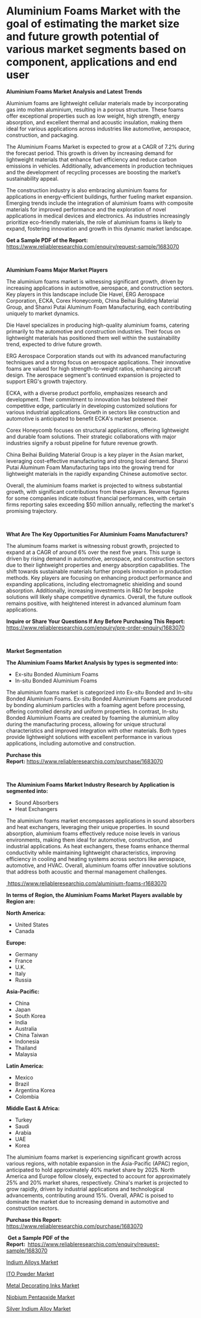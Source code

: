 <p><h1>Aluminium Foams Market with the goal of estimating the market size and future growth potential of various market segments based on component, applications and end user</h1></p><p><strong>Aluminium Foams Market Analysis and Latest Trends</strong></p>
<p><p>Aluminium foams are lightweight cellular materials made by incorporating gas into molten aluminium, resulting in a porous structure. These foams offer exceptional properties such as low weight, high strength, energy absorption, and excellent thermal and acoustic insulation, making them ideal for various applications across industries like automotive, aerospace, construction, and packaging.</p><p>The Aluminium Foams Market is expected to grow at a CAGR of 7.2% during the forecast period. This growth is driven by increasing demand for lightweight materials that enhance fuel efficiency and reduce carbon emissions in vehicles. Additionally, advancements in production techniques and the development of recycling processes are boosting the market’s sustainability appeal. </p><p>The construction industry is also embracing aluminium foams for applications in energy-efficient buildings, further fueling market expansion. Emerging trends include the integration of aluminium foams with composite materials for improved performance and the exploration of novel applications in medical devices and electronics. As industries increasingly prioritize eco-friendly materials, the role of aluminium foams is likely to expand, fostering innovation and growth in this dynamic market landscape.</p></p>
<p><strong>Get a Sample PDF of the Report:&nbsp;</strong> <a href="https://www.reliableresearchiq.com/enquiry/request-sample/1683070?utm_campaign=99&utm_medium=2&utm_source=Github&utm_content=ia&utm_term=02042025&utm_id=aluminium-foams">https://www.reliableresearchiq.com/enquiry/request-sample/1683070</a></p>
<p>&nbsp;</p>
<p><strong>Aluminium Foams Major Market Players</strong></p>
<p><p>The aluminium foams market is witnessing significant growth, driven by increasing applications in automotive, aerospace, and construction sectors. Key players in this landscape include Die Havel, ERG Aerospace Corporation, ECKA, Corex Honeycomb, China Beihai Building Material Group, and Shanxi Putai Aluminum Foam Manufacturing, each contributing uniquely to market dynamics.</p><p>Die Havel specializes in producing high-quality aluminium foams, catering primarily to the automotive and construction industries. Their focus on lightweight materials has positioned them well within the sustainability trend, expected to drive future growth.</p><p>ERG Aerospace Corporation stands out with its advanced manufacturing techniques and a strong focus on aerospace applications. Their innovative foams are valued for high strength-to-weight ratios, enhancing aircraft design. The aerospace segment's continued expansion is projected to support ERG's growth trajectory.</p><p>ECKA, with a diverse product portfolio, emphasizes research and development. Their commitment to innovation has bolstered their competitive edge, particularly in developing customized solutions for various industrial applications. Growth in sectors like construction and automotive is anticipated to benefit ECKA's market presence.</p><p>Corex Honeycomb focuses on structural applications, offering lightweight and durable foam solutions. Their strategic collaborations with major industries signify a robust pipeline for future revenue growth.</p><p>China Beihai Building Material Group is a key player in the Asian market, leveraging cost-effective manufacturing and strong local demand. Shanxi Putai Aluminum Foam Manufacturing taps into the growing trend for lightweight materials in the rapidly expanding Chinese automotive sector.</p><p>Overall, the aluminium foams market is projected to witness substantial growth, with significant contributions from these players. Revenue figures for some companies indicate robust financial performances, with certain firms reporting sales exceeding $50 million annually, reflecting the market's promising trajectory.</p></p>
<p>&nbsp;</p>
<p><strong>What Are The Key Opportunities For Aluminium Foams Manufacturers?</strong></p>
<p><p>The aluminum foams market is witnessing robust growth, projected to expand at a CAGR of around 6% over the next five years. This surge is driven by rising demand in automotive, aerospace, and construction sectors due to their lightweight properties and energy absorption capabilities. The shift towards sustainable materials further propels innovation in production methods. Key players are focusing on enhancing product performance and expanding applications, including electromagnetic shielding and sound absorption. Additionally, increasing investments in R&D for bespoke solutions will likely shape competitive dynamics. Overall, the future outlook remains positive, with heightened interest in advanced aluminum foam applications.</p></p>
<p><strong>Inquire or Share Your Questions If Any Before Purchasing This Report:</strong> <a href="https://www.reliableresearchiq.com/enquiry/pre-order-enquiry/1683070?utm_campaign=99&utm_medium=2&utm_source=Github&utm_content=ia&utm_term=02042025&utm_id=aluminium-foams">https://www.reliableresearchiq.com/enquiry/pre-order-enquiry/1683070</a></p>
<p>&nbsp;</p>
<p><strong>Market Segmentation</strong></p>
<p><strong>The Aluminium Foams Market Analysis by types is segmented into:</strong></p>
<p><ul><li>Ex-situ Bonded Aluminium Foams</li><li>In-situ Bonded Aluminium Foams</li></ul></p>
<p><p>The aluminium foams market is categorized into Ex-situ Bonded and In-situ Bonded Aluminium Foams. Ex-situ Bonded Aluminium Foams are produced by bonding aluminium particles with a foaming agent before processing, offering controlled density and uniform properties. In contrast, In-situ Bonded Aluminium Foams are created by foaming the aluminium alloy during the manufacturing process, allowing for unique structural characteristics and improved integration with other materials. Both types provide lightweight solutions with excellent performance in various applications, including automotive and construction.</p></p>
<p><strong>Purchase this Report:&nbsp;</strong><a href="https://www.reliableresearchiq.com/purchase/1683070?utm_campaign=99&utm_medium=2&utm_source=Github&utm_content=ia&utm_term=02042025&utm_id=aluminium-foams">https://www.reliableresearchiq.com/purchase/1683070</a></p>
<p>&nbsp;</p>
<p><strong>The Aluminium Foams Market Industry Research by Application is segmented into:</strong></p>
<p><ul><li>Sound Absorbers</li><li>Heat Exchangers</li></ul></p>
<p><p>The aluminium foams market encompasses applications in sound absorbers and heat exchangers, leveraging their unique properties. In sound absorption, aluminium foams effectively reduce noise levels in various environments, making them ideal for automotive, construction, and industrial applications. As heat exchangers, these foams enhance thermal conductivity while maintaining lightweight characteristics, improving efficiency in cooling and heating systems across sectors like aerospace, automotive, and HVAC. Overall, aluminium foams offer innovative solutions that address both acoustic and thermal management challenges.</p></p>
<p><a href="https://www.reliableresearchiq.com/aluminium-foams-r1683070?utm_campaign=99&utm_medium=2&utm_source=Github&utm_content=ia&utm_term=02042025&utm_id=aluminium-foams">&nbsp;https://www.reliableresearchiq.com/aluminium-foams-r1683070</a></p>
<p><strong>In terms of Region, the Aluminium Foams Market Players available by Region are:</strong></p>
<p>
    <p> <strong> North America: </strong>
        <ul>
            <li>United States</li>
            <li>Canada</li>
        </ul>
        </p> 
    <p> <strong> Europe: </strong>
        <ul>
            <li>Germany</li>
            <li>France</li>
            <li>U.K.</li>
            <li>Italy</li>
            <li>Russia</li>
        </ul>
        </p> 
    <p> <strong> Asia-Pacific: </strong>
        <ul>
            <li>China</li>
            <li>Japan</li>
            <li>South Korea</li>
            <li>India</li>
            <li>Australia</li>
            <li>China Taiwan</li>
            <li>Indonesia</li>
            <li>Thailand</li>
            <li>Malaysia</li>
        </ul>
        </p> 
    <p> <strong> Latin America: </strong>
        <ul>
            <li>Mexico</li>
            <li>Brazil</li>
            <li>Argentina Korea</li>
            <li>Colombia</li>
        </ul>
        </p> 
    <p> <strong> Middle East & Africa: </strong>
        <ul>
            <li>Turkey</li>
            <li>Saudi</li>
            <li>Arabia</li>
            <li>UAE</li>
            <li>Korea</li>
        </ul>
    </p>
    </p>
<p><p>The aluminium foams market is experiencing significant growth across various regions, with notable expansion in the Asia-Pacific (APAC) region, anticipated to hold approximately 40% market share by 2025. North America and Europe follow closely, expected to account for approximately 25% and 20% market shares, respectively. China's market is projected to grow rapidly, driven by industrial applications and technological advancements, contributing around 15%. Overall, APAC is poised to dominate the market due to increasing demand in automotive and construction sectors.</p></p>
<p><strong>Purchase this Report: </strong><a href="https://www.reliableresearchiq.com/purchase/1683070?utm_campaign=99&utm_medium=2&utm_source=Github&utm_content=ia&utm_term=02042025&utm_id=aluminium-foams">https://www.reliableresearchiq.com/purchase/1683070</a></p>
<p>&nbsp;<strong>Get a Sample PDF of the Report:&nbsp;&nbsp;</strong><a href="https://www.reliableresearchiq.com/enquiry/request-sample/1683070?utm_campaign=99&utm_medium=2&utm_source=Github&utm_content=ia&utm_term=02042025&utm_id=aluminium-foams">https://www.reliableresearchiq.com/enquiry/request-sample/1683070</a></p>
<p><strong></strong></p>
<p><p><a href="https://github.com/afghatakito29/Market-Research-Report-List-1/blob/main/indium-alloys-market.md?utm_campaign=99&utm_medium=2&utm_source=Github&utm_content=ia&utm_term=02042025&utm_id=aluminium-foams">Indium Alloys Market</a></p><p><a href="https://github.com/eimutelufta/Market-Research-Report-List-1/blob/main/ito-powder-market.md?utm_campaign=99&utm_medium=2&utm_source=Github&utm_content=ia&utm_term=02042025&utm_id=aluminium-foams">ITO Powder Market</a></p><p><a href="https://github.com/vespigeakexc/Market-Research-Report-List-1/blob/main/metal-decorating-inks-market.md?utm_campaign=99&utm_medium=2&utm_source=Github&utm_content=ia&utm_term=02042025&utm_id=aluminium-foams">Metal Decorating Inks Market</a></p><p><a href="https://github.com/bartzthateis/Market-Research-Report-List-1/blob/main/niobium-pentaoxide-market.md?utm_campaign=99&utm_medium=2&utm_source=Github&utm_content=ia&utm_term=02042025&utm_id=aluminium-foams">Niobium Pentaoxide Market</a></p><p><a href="https://github.com/saqafidrahea/Market-Research-Report-List-1/blob/main/silver-indium-alloy-market.md?utm_campaign=99&utm_medium=2&utm_source=Github&utm_content=ia&utm_term=02042025&utm_id=aluminium-foams">Silver Indium Alloy Market</a></p></p>
